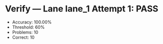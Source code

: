 # Verify — Lane lane_1 Attempt 1: PASS

- Accuracy: 100.00%
- Threshold: 60%
- Problems: 10
- Correct: 10